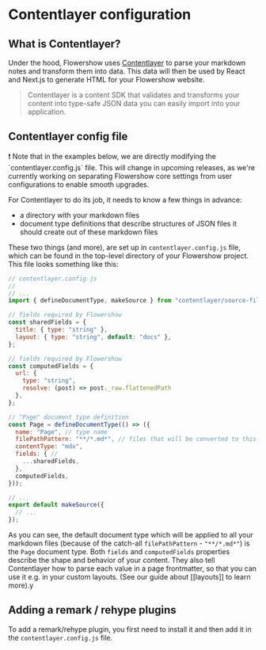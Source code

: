 # Contentlayer configuration

## What is Contentlayer?

Under the hood, Flowershow uses [Contentlayer](https://www.contentlayer.dev/) to parse your markdown notes and transform them into data. This data will then be used by React and Next.js to generate HTML for your Flowershow website.

>Contentlayer is a content SDK that validates and transforms your content into type-safe JSON data you can easily import into your application.

## Contentlayer config file

<div className="border-2 border-slate-400 rounded-md px-4 mb-2">
❗ Note that in the examples below, we are directly modifying the `contentlayer.config.js` file. This will change in upcoming releases, as we're currently working on separating Flowershow core settings from user configurations to enable smooth upgrades.
</div>

For Contentlayer to do its job, it needs to know a few things in advance:
- a directory with your markdown files
- document type definitions that describe structures of JSON files it should create out of these markdown files

These two things (and more), are set up in `contentlayer.config.js` file, which can be found in the top-level directory of your Flowershow project. This file looks something like this:

```js
// contentlayer.config.js
//
// ...
import { defineDocumentType, makeSource } from "contentlayer/source-files";

// fields required by Flowershow
const sharedFields = {
  title: { type: "string" },
  layout: { type: "string", default: "docs" },
};

// fields required by Flowershow
const computedFields = {
  url: {
    type: "string",
    resolve: (post) => post._raw.flattenedPath
  },
};

// "Page" document type definition
const Page = defineDocumentType(() => ({
  name: "Page", // type name
  filePathPattern: "**/*.md*", // files that will be converted to this type's shape
  contentType: "mdx",
  fields: { // 
    ...sharedFields,
  },
  computedFields,
}));

// ...
export default makeSource({
  // ...
});

```

As you can see, the default document type which will be applied to all your markdown files (because of the catch-all `filePathPattern` - `"**/*.md*"`) is the `Page` document type. Both `fields` and `computedFields` properties describe the shape and behavior of your content. They also tell Contentlayer how to parse each value in a page frontmatter, so that you can use it e.g. in your custom layouts. (See our guide about [[layouts]] to learn more).y

## Adding a remark / rehype plugins

To add a remark/rehype plugin, you first need to install it and then add it in the `contentlayer.config.js` file.